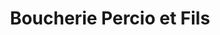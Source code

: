 ---
title: "Boucherie Percio et Fils"
url: /ligny-en-barrois/boucherie-percio-et-fils/
shop: boucherie
---